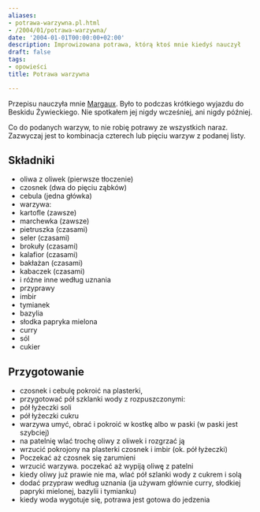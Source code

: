 ```yaml
---
aliases:
- potrawa-warzywna.pl.html
- /2004/01/potrawa-warzywna/
date: '2004-01-01T00:00:00+02:00'
description: Improwizowana potrawa, którą ktoś mnie kiedyś nauczył
draft: false
tags:
- opowieści
title: Potrawa warzywna

---
```


Przepisu nauczyła mnie [Margaux](http://www.margauxunddiebanditen.de/). Było to
podczas krótkiego wyjazdu do Beskidu Żywieckiego. Nie spotkałem jej nigdy
wcześniej, ani nigdy później.

<!--more-->

Co do podanych warzyw, to nie robię potrawy ze wszystkich naraz. Zazwyczaj jest
to kombinacja czterech lub pięciu warzyw z podanej listy.

Składniki
---------

- oliwa z oliwek (pierwsze tłoczenie)
- czosnek (dwa do pięciu ząbków)
- cebula (jedna główka)
- warzywa:
 - kartofle (zawsze)
 - marchewka (zawsze)
 - pietruszka (czasami)
 - seler (czasami)
 - brokuły (czasami)
 - kalafior (czasami)
 - bakłażan (czasami)
 - kabaczek (czasami)
 - i różne inne według uznania
- przyprawy
 - imbir
 - tymianek
 - bazylia
 - słodka papryka mielona
 - curry
 - sól
 - cukier

Przygotowanie
-------------

- czosnek i cebulę pokroić na plasterki,
- przygotować pół szklanki wody z rozpuszczonymi:
 - pół łyżeczki soli
 - pół łyżeczki cukru
- warzywa umyć, obrać i pokroić w kostkę albo w paski (w paski jest szybciej)
- na patelnię wlać trochę oliwy z oliwek i rozgrzać ją
- wrzucić pokrojony na plasterki czosnek i imbir (ok. pół łyżeczki)
- Poczekać aż czosnek się zarumieni
- wrzucić warzywa. poczekać aż wypiją oliwę z patelni
- kiedy oliwy już prawie nie ma, wlać pół szlanki wody z cukrem i solą
- dodać przypraw według uznania (ja używam głównie curry, słodkiej papryki mielonej, bazylii i tymianku)
- kiedy woda wygotuje się, potrawa jest gotowa do jedzenia
